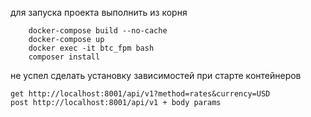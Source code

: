 для запуска проекта выполнить из корня
```
    docker-compose build --no-cache
    docker-compose up
    docker exec -it btc_fpm bash
    composer install
```
не успел сделать установку зависимостей при старте контейнеров
```
get http://localhost:8001/api/v1?method=rates&currency=USD
post http://localhost:8001/api/v1 + body params
```
